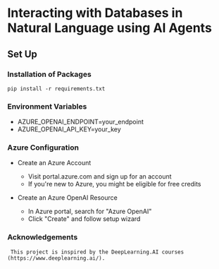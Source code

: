 # Interacting with Databases in Natural Language using AI Agents

## Set Up

### Installation of Packages
    pip install -r requirements.txt
    
### Environment Variables
   - AZURE_OPENAI_ENDPOINT=your_endpoint
   - AZURE_OPENAI_API_KEY=your_key

### Azure Configuration
  - Create an Azure Account
    - Visit portal.azure.com and sign up for an account
    - If you're new to Azure, you might be eligible for free credits

  - Create an Azure OpenAI Resource
    - In Azure portal, search for "Azure OpenAI"
    - Click "Create" and follow setup wizard

 ### Acknowledgements
     This project is inspired by the DeepLearning.AI courses (https://www.deeplearning.ai/).
